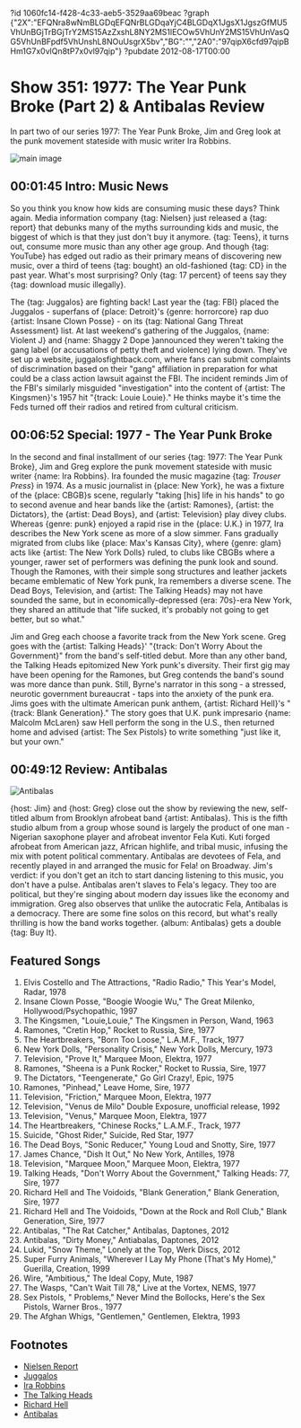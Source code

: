 ?id 1060fc14-f428-4c33-aeb5-3529aa69beac
?graph {"2X":"EFQNra8wNmBLGDqEFQNrBLGDqaYjC4BLGDqX1JgsX1JgszGfMU5VhUnBGjTrBGjTrY2MS15AzZxshL8NY2MS1lECOw5VhUnY2MS15VhUnVasQG5VhUnBFpdf5VhUnshL8NOuUsgrX5bv","BG":"","2A0":"97qipX6cfd97qipBHm1G7x0vlQn8tP7x0vl97qip"}
?pubdate 2012-08-17T00:00

# Show 351: 1977: The Year Punk Broke (Part 2) & Antibalas Review
In part two of our series 1977: The Year Punk Broke, Jim and Greg look at the punk movement stateside with music writer Ira Robbins. 

![main image](https://static.soundopinions.org/images/2012/1977_part2.jpg)

## 00:01:45 Intro: Music News
So you think you know how kids are consuming music these days? Think again. Media information company {tag: Nielsen} just released a {tag: report} that debunks many of the myths surrounding kids and music, the biggest of which is that they just don't buy it anymore. {tag: Teens}, it turns out, consume more music than any other age group. And though {tag: YouTube} has edged out radio as their primary means of discovering new music, over a third of teens {tag: bought} an old-fashioned {tag: CD} in the past year. What's most surprising? Only {tag: 17 percent} of teens say they {tag: download music illegally}.

The {tag: Juggalos} are fighting back! Last year the {tag: FBI} placed the Juggalos - superfans of {place: Detroit}'s {genre: horrorcore} rap duo {artist: Insane Clown Posse} - on its {tag: National Gang Threat Assessment} list. At last weekend's gathering of the Juggalos, {name: Violent J} and {name: Shaggy 2 Dope }announced they weren't taking the gang label (or accusations of petty theft and violence) lying down. They've set up a website, juggalosfightback.com, where fans can submit complaints of discrimination based on their "gang" affiliation in preparation for what could be a class action lawsuit against the FBI. The incident reminds Jim of the FBI's similarly misguided "investigation" into the content of {artist: The Kingsmen}'s 1957 hit "{track: Louie Louie}." He thinks maybe it's time the Feds turned off their radios and retired from cultural criticism.

## 00:06:52 Special: 1977 - The Year Punk Broke
In the second and final installment of our series {tag: 1977: The Year Punk Broke}, Jim and Greg explore the punk movement stateside with music writer {name: Ira Robbins}. Ira founded the music magazine {tag: *Trouser Press*} in 1974. As a music journalist in {place: New York}, he was a fixture of the {place: CBGB}s scene, regularly "taking [his] life in his hands" to go to second avenue and hear bands like the {artist: Ramones}, {artist: the Dictators}, the {artist: Dead Boys}, and {artist: Television} play divey clubs. Whereas {genre: punk} enjoyed a rapid rise in the {place: U.K.} in 1977, Ira describes the New York scene as more of a slow simmer. Fans gradually migrated from clubs like {place: Max's Kansas City}, where {genre: glam} acts like {artist: The New York Dolls} ruled, to clubs like CBGBs where a younger, rawer set of performers was defining the punk look and sound. Though the Ramones, with their simple song structures and leather jackets became emblematic of New York punk, Ira remembers a diverse scene. The Dead Boys, Television, and {artist: The Talking Heads} may not have sounded the same, but in economically-depressed {era: 70s}-era New York, they shared an attitude that "life sucked, it's probably not going to get better, but so what."

Jim and Greg each choose a favorite track from the New York scene. Greg goes with the {artist: Talking Heads}' "{track: Don't Worry About the Government}" from the band's self-titled debut. More than any other band, the Talking Heads epitomized New York punk's diversity. Their first gig may have been opening for the Ramones, but Greg contends the band's sound was more dance than punk. Still, Byrne's narrator in this song - a stressed, neurotic government bureaucrat - taps into the anxiety of the punk era. Jims goes with the ultimate American punk anthem, {artist: Richard Hell}'s "{track: Blank Generation}." The story goes that U.K. punk impresario {name: Malcolm McLaren} saw Hell perform the song in the U.S., then returned home and advised {artist: The Sex Pistols} to write something "just like it, but your own."

## 00:49:12 Review: Antibalas
![Antibalas](https://static.soundopinions.org/assets/351/2A00.jpg)

{host: Jim} and {host: Greg} close out the show by reviewing the new, self-titled album from Brooklyn afrobeat band {artist: Antibalas}. This is the fifth studio album from a group whose sound is largely the product of one man - Nigerian saxophone player and afrobeat inventor Fela Kuti. Kuti forged afrobeat from American jazz, African highlife, and tribal music, infusing the mix with potent political commentary. Antibalas are devotees of Fela, and recently played in and arranged the music for Fela! on Broadway. Jim's verdict: if you don't get an itch to start dancing listening to this music, you don't have a pulse. Antibalas aren't slaves to Fela's legacy. They too are political, but they're singing about modern day issues like the economy and immigration. Greg also observes that unlike the autocratic Fela, Antibalas is a democracy. There are some fine solos on this record, but what's really thrilling is how the band works together. {album: Antibalas} gets a double {tag: Buy It}.

## Featured Songs
1. Elvis Costello and The Attractions, "Radio Radio," This Year's Model, Radar, 1978
2. Insane Clown Posse, "Boogie Woogie Wu," The Great Milenko, Hollywood/Psychopathic, 1997
3. The Kingsmen, "Louie,Louie," The Kingsmen in Person, Wand, 1963
4. Ramones, "Cretin Hop," Rocket to Russia, Sire, 1977
5. The Heartbreakers, "Born Too Loose," L.A.M.F., Track, 1977
6. New York Dolls, "Personality Crisis," New York Dolls, Mercury, 1973
7. Television, "Prove It," Marquee Moon, Elektra, 1977
8. Ramones, "Sheena is a Punk Rocker," Rocket to Russia, Sire, 1977
9. The Dictators, "Teengenerate," Go Girl Crazy!, Epic, 1975
10. Ramones, "Pinhead," Leave Home, Sire, 1977
11. Television, "Friction," Marquee Moon, Elektra, 1977
12. Television, "Venus de Milo" Double Exposure, unofficial release, 1992
13. Television, "Venus," Marquee Moon, Elektra, 1977
14. The Heartbreakers, "Chinese Rocks," L.A.M.F., Track, 1977
15. Suicide, "Ghost Rider," Suicide, Red Star, 1977
16. The Dead Boys, "Sonic Reducer," Young Loud and Snotty, Sire, 1977
17. James Chance, "Dish It Out," No New York, Antilles, 1978
18. Television, "Marquee Moon," Marquee Moon, Elektra, 1977
19. Talking Heads, "Don't Worry About the Government," Talking Heads: 77, Sire, 1977
20. Richard Hell and The Voidoids, "Blank Generation," Blank Generation, Sire, 1977
21. Richard Hell and The Voidoids, "Down at the Rock and Roll Club," Blank Generation, Sire, 1977
22. Antibalas, "The Rat Catcher," Antibalas, Daptones, 2012
23. Antibalas, "Dirty Money," Antiabalas, Daptones, 2012
24. Lukid, "Snow Theme," Lonely at the Top, Werk Discs, 2012
25. Super Furry Animals, "Wherever I Lay My Phone (That's My Home)," Guerilla, Creation, 1999
26. Wire, "Ambitious," The Ideal Copy, Mute, 1987
27. The Wasps, "Can't Wait Till 78," Live at the Vortex, NEMS, 1977
28. Sex Pistols, " Problems," Never Mind the Bollocks, Here's the Sex Pistols, Warner Bros., 1977
29. The Afghan Whigs, "Gentlemen," Gentlemen, Elektra, 1993

## Footnotes 
- [Nielsen Report](http://www.nielsen.com/us/en/press-room/2012/music-discovery-still-dominated-by-radio--says-nielsen-music-360.html)
- [Juggalos](http://www.huffingtonpost.com/2013/03/08/fbi-gang-files-insane-clown-posse_n_2837064.html)
- [Ira Robbins](http://www.allmusic.com/artist/ira-robbins-mn0001248787/biography)
- [The Talking Heads](http://www.talking-heads.nl/)
- [Richard Hell](http://www.richardhell.com/)
- [Antibalas](http://www.antibalas.com/)
